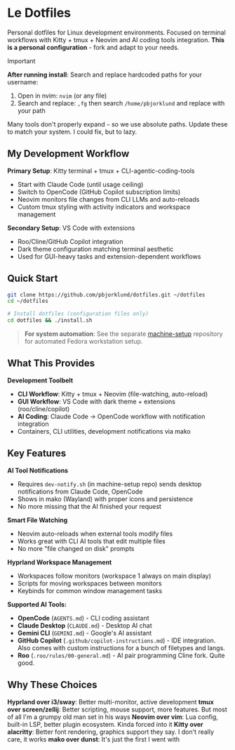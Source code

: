 # Le Dotfiles

Personal dotfiles for Linux development environments. Focused on terminal workflows with Kitty + tmux + Neovim and AI coding tools integration. **This is a personal configuration** - fork and adapt to your needs.

> [!IMPORTANT]
> **After running install**: Search and replace hardcoded paths for your username:
> 1. Open in nvim: `nvim` (or any file)
> 2. Search and replace: `,fg` then search `/home/pbjorklund` and replace with your path
>
> Many tools don't properly expand `~` so we use absolute paths. Update these to match your system. I could fix, but to lazy.

## My Development Workflow

**Primary Setup**: Kitty terminal + tmux + CLI-agentic-coding-tools
- Start with Claude Code (until usage ceiling)
- Switch to OpenCode (GitHub Copilot subscription limits)
- Neovim monitors file changes from CLI LLMs and auto-reloads
- Custom tmux styling with activity indicators and workspace management

**Secondary Setup**: VS Code with extensions
- Roo/Cline/GitHub Copilot integration
- Dark theme configuration matching terminal aesthetic
- Used for GUI-heavy tasks and extension-dependent workflows

## Quick Start

```bash
git clone https://github.com/pbjorklund/dotfiles.git ~/dotfiles
cd ~/dotfiles

# Install dotfiles (configuration files only)
cd dotfiles && ./install.sh
```

> **For system automation**: See the separate [machine-setup](https://github.com/pbjorklund/machine-setup) repository for automated Fedora workstation setup.

## What This Provides

**Development Toolbelt**
- **CLI Workflow**: Kitty + tmux + Neovim (file-watching, auto-reload)
- **GUI Workflow**: VS Code with dark theme + extensions (roo/cline/copilot)
- **AI Coding**: Claude Code → OpenCode workflow with notification integration
- Containers, CLI utilities, development notifications via mako

## Key Features

**AI Tool Notifications**
- Requires `dev-notify.sh` (in machine-setup repo) sends desktop notifications from Claude Code, OpenCode
- Shows in mako (Wayland) with proper icons and persistence
- No more missing that the AI finished your request

**Smart File Watching**
- Neovim auto-reloads when external tools modify files
- Works great with CLI AI tools that edit multiple files
- No more "file changed on disk" prompts

**Hyprland Workspace Management**
- Workspaces follow monitors (workspace 1 always on main display)
- Scripts for moving workspaces between monitors
- Keybinds for common window management tasks

**Supported AI Tools:**
- **OpenCode** (`AGENTS.md`) - CLI coding assistant
- **Claude Desktop** (`CLAUDE.md`) - Desktop AI chat
- **Gemini CLI** (`GEMINI.md`) - Google's AI assistant
- **GitHub Copilot** (`.github/copilot-instructions.md`) - IDE integration. Also comes with custom instructions for a bunch of filetypes and langs.
- **Roo** (`.roo/rules/00-general.md`) - AI pair programming Cline fork. Quite good.

## Why These Choices

**Hyprland over i3/sway**: Better multi-monitor, active development
**tmux over screen/zellij**: Better scripting, mouse support, more features. But most of all I'm a grumpy old man set in his ways
**Neovim over vim**: Lua config, built-in LSP, better plugin ecosystem. Kinda forced into it
**Kitty over alacritty**: Better font rendering, graphics support they say. I don't really care, it works
**mako over dunst**: It's just the first I went with
